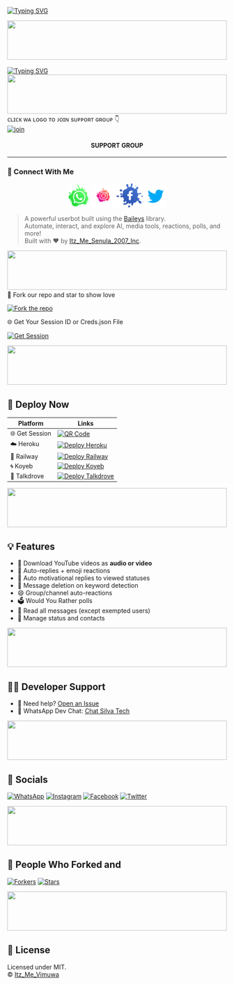 [![Typing SVG](https://readme-typing-svg.demolab.com?font=Black+Ops+One&size=35&pause=750&color=952323&center=true&width=435&lines=Hello;Welcome+%F0%9F%98%8A+to+Silva+MD+bot;This+is+our+official+repository+;Updated+on+September+2024;Silva+team+is+offering+the+best;For+this+bot;Fork+and+give+a+star)](https://git.io/typing-svg)

<img src="https://i.imgur.com/dBaSKWF.gif" height="90" width="100%">

<a href="https://git.io/typing-svg"><img src="https://readme-typing-svg.demolab.com?font=Black+Ops+One&size=50&pause=1000&color=F70707&center=true&width=910&height=100&lines=SILVA+MD+BOT" alt="Typing SVG" /></a>
<img src="https://i.imgur.com/dBaSKWF.gif" height="90" width="100%">
ᴄʟɪᴄᴋ ᴡᴀ ʟᴏɢᴏ ᴛᴏ ᴊᴏɪɴ sᴜᴘᴘᴏʀᴛ ɢʀᴏᴜᴘ 👇 
<br> [![join](https://raw.githubusercontent.com/SecktorBot/Brandimages/main/secktor.png)](https://chat.whatsap.com)
   
<h4 align="center">SUPPORT GROUP</h1>

---
### 🌟 Connect With Me
<p align="center">
  <a href="https://wa.me/94710725732"><img src="https://raw.githubusercontent.com/shizothetechie/database/main/icon/WhatsApp.png" width="10%"></a>
  <a href="https://instagram.com/Itz_Me_Senula_2007"><img src="https://raw.githubusercontent.com/shizothetechie/database/main/icon/Instagram.png" width="11%"></a>
  <a href="https://www.facebook.com/profile.php?id="><img src="https://raw.githubusercontent.com/shizothetechie/database/main/icon/Facebook.png" width="12%"></a>
  <a href="https://x.com/Itz_Me_Senula_2007"><img src="https://raw.githubusercontent.com/shizothetechie/database/main/icon/twitter.png" width="10%"></a>
</p>

> A powerful userbot built using the [Baileys](https://github.com/vimuwa1/) library.  
> Automate, interact, and explore AI, media tools, reactions, polls, and more!  
> Built with ❤️ by [Itz_Me_Senula_2007_Inc](https://github.com/vimuwa1/).

<p align="center">
  <a href="https://github.com/vimuwa1/Ai-Detective-Tele-Bot>
    <img alt="Senula docs" height="250" src="https://i.imgur.com/RvEKtPJ.jpeg">
  </a>
</p>

<img src="https://i.imgur.com/dBaSKWF.gif" height="90" width="100%">
🍴 Fork our repo and star to show love

[![Fork the repo](https://img.shields.io/badge/Fork%20this%20Repo-30363d?style=for-the-badge&logo=github&logoColor=white)](https://github.com/vimuwa1/Ai-Detective-Tele-Bot/fork)

 🌐 Get Your Session ID or Creds.json File 
 
[![Get Session](https://img.shields.io/badge/-SILVA%20SESSION-1e293b?style=for-the-badge&logo=whatsapp&logoColor=green)]()

<img src="https://i.imgur.com/dBaSKWF.gif" height="90" width="100%">

## 📌 Deploy Now

| Platform | Links |
|---------|--------|
| 🌐 Get Session | [![QR Code](https://img.shields.io/badge/-SILVA%20SESSION-1e293b?style=for-the-badge&logo=whatsapp&logoColor=green)]() |
| ☁️ Heroku | [![Deploy Heroku](https://img.shields.io/badge/-DEPLOY%20ON%20HEROKU-6f42c1?style=for-the-badge&logo=heroku&logoColor=white)](https://silva-md-fork-checker.vercel.app/) |
| 🚄 Railway | [![Deploy Railway](https://img.shields.io/badge/-DEPLOY%20ON%20RAILWAY-0b0b0b?style=for-the-badge&logo=railway&logoColor=white)]() |
| 🌀 Koyeb | [![Deploy Koyeb](https://img.shields.io/badge/-DEPLOY%20ON%20KOYEB-ff0050?style=for-the-badge&logo=koyeb&logoColor=white)]() |
| 🧩 Talkdrove | [![Deploy Talkdrove](https://img.shields.io/badge/-DEPLOY%20ON%20TALKDROVE-2196F3?style=for-the-badge&logo=whatsapp&logoColor=white)](https://host.talkdrove.com/share-bot/) |

<img src="https://i.imgur.com/dBaSKWF.gif" height="90" width="100%">

## 💡 Features

- 🎵 Download YouTube videos as **audio or video**
- 💬 Auto-replies + emoji reactions
- 🔄 Auto motivational replies to viewed statuses
- 🧹 Message deletion on keyword detection
- 😄 Group/channel auto-reactions
- 🗳️ Would You Rather polls
- 👀 Read all messages (except exempted users)
- 📲 Manage status and contacts

<img src="https://i.imgur.com/dBaSKWF.gif" height="90" width="100%">

## 👨‍💻 Developer Support

- 🧠 Need help? [Open an Issue](https://github.com/vimuwa1/Ai-Detective-Tele-Bot/issues)
- 📩 WhatsApp Dev Chat: [Chat Silva Tech](https://wa.me/+94710725732?text=Hello+Senula,+I+need+assistance+with+Silva+MD+Bot)

<img src="https://i.imgur.com/dBaSKWF.gif" height="90" width="100%">

## 📢 Socials

[![WhatsApp](https://img.shields.io/badge/-WhatsApp-25D366?style=for-the-badge&logo=whatsapp&logoColor=white)](wa.me/94710725732)
[![Instagram](https://img.shields.io/badge/-Instagram-E4405F?style=for-the-badge&logo=instagram&logoColor=white)](https://instagram.com/Itz_Me_Senula_2007)
[![Facebook](https://img.shields.io/badge/-Facebook-1877F2?style=for-the-badge&logo=facebook&logoColor=white)](https://facebook.com/profile.php?id=)
[![Twitter](https://img.shields.io/badge/-Twitter-1DA1F2?style=for-the-badge&logo=twitter&logoColor=white)](https://x.com/Itz_Me_Senula_2007)

<img src="https://i.imgur.com/dBaSKWF.gif" height="90" width="100%">

## 🔄 People Who Forked and 

[![Forkers](https://reporoster.com/forks/vimuwa1/Ai-Detective-Tele-Bot)](https://github.com/vimuwa1/Ai-Detective-Tele-Bot/network/members)
[![Stars](https://reporoster.com/stars/vimuwa1/Ai-Detective-Tele-Bot)](https://github.com/vimuwa1/Ai-Detective-Tele-Bot/network/members)

<img src="https://i.imgur.com/dBaSKWF.gif" height="90" width="100%">

## 📎 License

Licensed under MIT.  
© [Itz_Me_Vimuwa](https://github.com/vimuwa1/)

